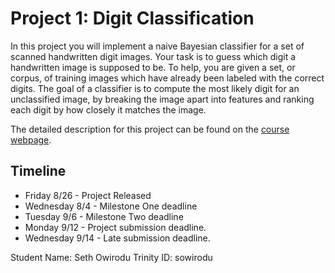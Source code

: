 # Project 1: Digit Classification

In this project you will implement a naive Bayesian classifier for a set of scanned handwritten digit images. Your task is to guess which digit a handwritten image is supposed to be. To help, you are given a set, or corpus, of training images which have already been labeled with the correct digits. The goal of a classifier is to compute the most likely digit for an unclassified image, by breaking the image apart into features and ranking each digit by how closely it matches the image.

The detailed description for this project can be found on the [course webpage](https://sites.google.com/trinity.edu/csci2322-fl22/individual-projects/project-1-digit-classification).

## Timeline
* Friday 8/26 - Project Released
* Wednesday 8/4 - Milestone One deadline
* Tuesday 9/6 - Milestone Two deadline
* Monday 9/12 - Project submission deadline. 
* Wednesday 9/14 - Late submission deadline. 



Student Name: Seth Owirodu
Trinity ID: sowirodu

